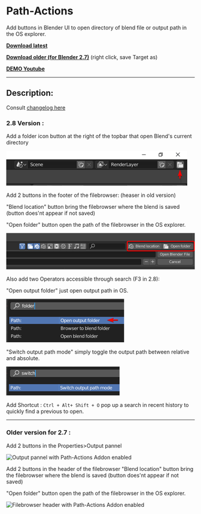 # Path-Actions

Add buttons in Blender UI to open directory of blend file or output path in the OS explorer.
  
**[Download latest](https://github.com/Pullusb/SB_path_actions/archive/refs/heads/master.zip)**

**[Download older (for Blender 2.7)](https://raw.githubusercontent.com/Pullusb/SB_Path-Actions/master/SB_path_actions_279.py)** (right click, save Target as)  

**[DEMO Youtube](https://youtu.be/DBHRc0oE7rI)**  
  
--------

## Description:

Consult [changelog here](CHANGELOG.md)
### 2.8 Version :


Add a folder icon button at the right of the topbar that open Blend's current directory

![OpenBlendFolder](https://github.com/Pullusb/images_repo/blob/master/Bl_PathAction_OpenBlendFolder28.png)
  
Add 2 buttons in the footer of the filebrowser: (heaser in old version)
  
"Blend location" button bring the filebrowser where the blend is saved (button does'nt appear if not saved)
  
"Open folder" button open the path of the filebrowser in the OS explorer.

![Browser](https://github.com/Pullusb/images_repo/blob/master/Bl_PathAction_Browser28.png)
  

Also add two Operators accessible through search (F3 in 2.8):

"Open output folder" just open output path in OS.

![openOutput](https://github.com/Pullusb/images_repo/blob/master/Bl_PathAction_openOutput28.png)
  
"Switch output path mode" simply toggle the output path between relative and absolute.

![switchPath](https://github.com/Pullusb/images_repo/blob/master/Bl_PathAction_switchPath28.png)


Add Shortcut : `Ctrl + Alt+ Shift + O` pop up a search in recent history to quickly find a previous to open.

--------

### Older version for 2.7 :
Add 2 buttons in the Properties>Output pannel

![Output pannel with Path-Actions Addon enabled](http://www.samuelbernou.fr/imgs/git/Addon_PathAction_screen_output-tab.PNG)

Add 2 buttons in the header of the filebrowser
"Blend location" button bring the filebrowser where the blend is saved (button does'nt appear if not saved)

"Open folder" button open the path of the filebrowser in the OS explorer.

![Filebrowser header with Path-Actions Addon enabled](http://www.samuelbernou.fr/imgs/git/Addon_PathAction_screen_filebrower-tab.png)
